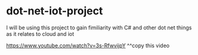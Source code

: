 # dot-net-iot-project

I will be using this project to gain fimiliarity with C# and other dot net things as it relates to cloud and iot

https://www.youtube.com/watch?v=3s-RfwvijpY 
^^copy this video
